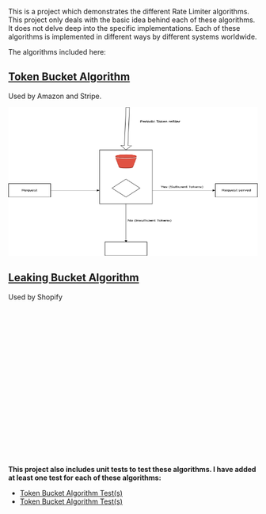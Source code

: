 This is a project which demonstrates the different Rate Limiter algorithms. This project only deals with the basic idea behind each of these algorithms. It does not delve deep into the specific implementations. Each of these algorithms is implemented in different ways by different systems worldwide.

The algorithms included here:
## [Token Bucket Algorithm](src/main/java/com/pallamsetty/tokenbucket)
Used by Amazon and Stripe.

<img src="assets/Load%20Bucket%20Algorithm.drawio.png" width="600" height="300" />

## [Leaking Bucket Algorithm](src/main/java/com/pallamsetty/leakingbucket)
Used by Shopify

<img src="assets/Leaking%20Bucket%20Algorithm.drawio.png" width="00" height="300" />


**This project also includes unit tests to test these algorithms. I have added at least one test for each of these algorithms:**
- [Token Bucket Algorithm Test(s)](src/test/java/com/pallamsetty/tokenbucket)
- [Token Bucket Algorithm Test(s)](src/test/java/com/pallamsetty/leakingbucket)
